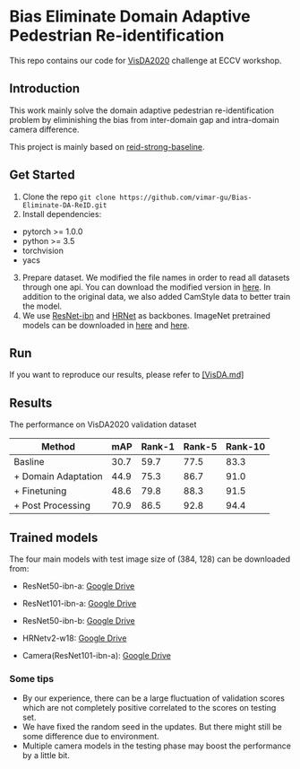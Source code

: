 # Bias Eliminate Domain Adaptive Pedestrian Re-identification

This repo contains our code for [VisDA2020](http://ai.bu.edu/visda-2020) challenge at ECCV workshop. 

## Introduction

This work mainly solve the domain adaptive pedestrian re-identification problem by eliminishing the bias from inter-domain gap and intra-domain camera difference. 

This project is mainly based on [reid-strong-baseline](https://github.com/michuanhaohao/reid-strong-baseline).

## Get Started

1. Clone the repo `git clone https://github.com/vimar-gu/Bias-Eliminate-DA-ReID.git`
2. Install dependencies:
* pytorch >= 1.0.0
* python >= 3.5
* torchvision
* yacs
3. Prepare dataset. We modified the file names in order to read all datasets through one api. You can download the modified version in [here](https://drive.google.com/file/d/1n0UTKs4dq47bpYYHIh6BH1kV5jYdebId/view?usp=sharing). In addition to the original data, we also added CamStyle data to better train the model. 
4. We use [ResNet-ibn](https://github.com/XingangPan/IBN-Net) and [HRNet](https://github.com/HRNet/HRNet-Image-Classification) as backbones. ImageNet pretrained models can be downloaded in [here](https://drive.google.com/drive/folders/1thS2B8UOSBi_cJX6zRy6YYRwz_nVFI_S) and [here](https://onedrive.live.com/?authkey=%21AMkPimlmClRvmpw&cid=F7FD0B7F26543CEB&id=F7FD0B7F26543CEB%21112&parId=F7FD0B7F26543CEB%21105&o=OneUp). 

## Run
If you want to reproduce our results, please refer to [[VisDA.md]](https://github.com/vimar-gu/Bias-Eliminate-DA-ReID/blob/master/VisDA.md)

## Results
The performance on VisDA2020 validation dataset

| Method | mAP | Rank-1 | Rank-5 | Rank-10 |
|  ---   | --- |   ---  |   ---  |   ---   |
| Basline | 30.7 | 59.7 | 77.5 | 83.3 |
| + Domain Adaptation | 44.9 | 75.3 | 86.7 | 91.0 |
| + Finetuning | 48.6 | 79.8 | 88.3 | 91.5 |
| + Post Processing | 70.9 | 86.5 | 92.8 | 94.4 |

## Trained models
The four main models with test image size of (384, 128) can be downloaded from:

* ResNet50-ibn-a: [Google Drive](https://drive.google.com/file/d/1ejLJk7sJOWhMD6zwQDWmhzFsli0dcSim/view?usp=sharing)
* ResNet101-ibn-a: [Google Drive](https://drive.google.com/file/d/1AM_xjiu68iaquT0qMpo8TyauuxKj91sh/view?usp=sharing)
* ResNet50-ibn-b: [Google Drive](https://drive.google.com/file/d/1w3NITiq4fnmijynAcJM6J-JcqWspscpI/view?usp=sharing)
* HRNetv2-w18: [Google Drive](https://drive.google.com/file/d/1uiryXdhsH8X4MCIDBafEO9qM7dMekLQS/view?usp=sharing)

* Camera(ResNet101-ibn-a): [Google Drive](https://drive.google.com/file/d/1tuJZw1DnTQ5B95voUL8bE1akiyrqeK-E/view?usp=sharing)

### Some tips
* By our experience, there can be a large fluctuation of validation scores which are not completely positive correlated to the scores on testing set. 
* We have fixed the random seed in the updates. But there might still be some difference due to environment. 
* Multiple camera models in the testing phase may boost the performance by a little bit. 
